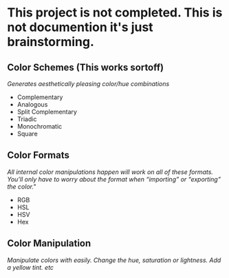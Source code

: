 # __This project is not completed. This is not documention it's just brainstorming.__

## Color Schemes (This works sortoff)
  *Generates aesthetically pleasing color/hue combinations*
  * Complementary
  * Analogous
  * Split Complementary
  * Triadic
  * Monochromatic
  * Square

## Color Formats
  *All internal color manipulations happen will work on all of these formats. You’ll only have to worry about the format when “importing” or “exporting” the color."*
  * RGB
  * HSL
  * HSV
  * Hex

## Color Manipulation
  *Manipulate colors with easily. Change the hue, saturation or lightness. Add a yellow tint. etc*
